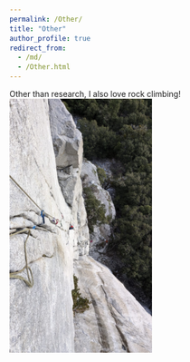 ```yaml
---
permalink: /Other/
title: "Other"
author_profile: true
redirect_from: 
  - /md/
  - /Other.html
---
```


Other than research, I also love rock climbing!<br/><img src='/images/500x300.png' width="50%" height="50%">

